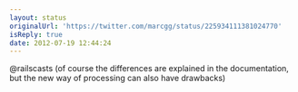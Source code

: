 ```yaml
---
layout: status
originalUrl: 'https://twitter.com/marcgg/status/225934111381024770'
isReply: true
date: 2012-07-19 12:44:24
---
```


@railscasts (of course the differences are explained in the documentation, but the new way of processing can also have drawbacks)
